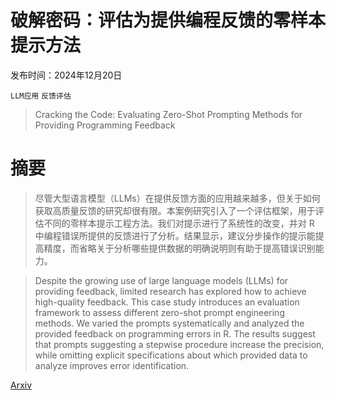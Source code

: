 # 破解密码：评估为提供编程反馈的零样本提示方法

发布时间：2024年12月20日

`LLM应用` `反馈评估`

> Cracking the Code: Evaluating Zero-Shot Prompting Methods for Providing Programming Feedback

# 摘要

> 尽管大型语言模型（LLMs）在提供反馈方面的应用越来越多，但关于如何获取高质量反馈的研究却很有限。本案例研究引入了一个评估框架，用于评估不同的零样本提示工程方法。我们对提示进行了系统性的改变，并对 R 中编程错误所提供的反馈进行了分析。结果显示，建议分步操作的提示能提高精度，而省略关于分析哪些提供数据的明确说明则有助于提高错误识别能力。

> Despite the growing use of large language models (LLMs) for providing feedback, limited research has explored how to achieve high-quality feedback. This case study introduces an evaluation framework to assess different zero-shot prompt engineering methods. We varied the prompts systematically and analyzed the provided feedback on programming errors in R. The results suggest that prompts suggesting a stepwise procedure increase the precision, while omitting explicit specifications about which provided data to analyze improves error identification.

[Arxiv](https://arxiv.org/abs/2412.15702)